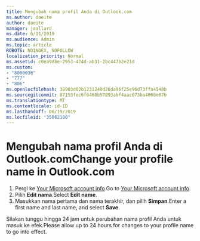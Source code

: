 ```yaml
---
title: Mengubah nama profil Anda di Outlook.com
ms.author: daeite
author: daeite
manager: joallard
ms.date: 6/11/2019
ms.audience: Admin
ms.topic: article
ROBOTS: NOINDEX, NOFOLLOW
localization_priority: Normal
ms.assetid: c0ea9dbe-2953-474d-ab31-2bc447b2e21d
ms.custom:
- "8000036"
- "777"
- "806"
ms.openlocfilehash: 38903d02b1231240d26da96f25e96d73ffa4548b
ms.sourcegitcommit: 87153fec6f6468b57893abf4aac073ba4068e67b
ms.translationtype: MT
ms.contentlocale: id-ID
ms.lasthandoff: 06/19/2019
ms.locfileid: "35062100"
---
```

# <a name="change-your-profile-name-in-outlookcom"></a><span data-ttu-id="95f04-102">Mengubah nama profil Anda di Outlook.com</span><span class="sxs-lookup"><span data-stu-id="95f04-102">Change your profile name in Outlook.com</span></span>

1. <span data-ttu-id="95f04-103">Pergi ke [Your Microsoft account info](https://go.microsoft.com/fwlink/p/?linkid=860841).</span><span class="sxs-lookup"><span data-stu-id="95f04-103">Go to [Your Microsoft account info](https://go.microsoft.com/fwlink/p/?linkid=860841).</span></span>
2. <span data-ttu-id="95f04-104">Pilih **Edit nama**.</span><span class="sxs-lookup"><span data-stu-id="95f04-104">Select **Edit name**.</span></span>
3. <span data-ttu-id="95f04-105">Masukkan nama pertama dan nama terakhir, dan pilih **Simpan**.</span><span class="sxs-lookup"><span data-stu-id="95f04-105">Enter a first name and last name, and select **Save**.</span></span>

<span data-ttu-id="95f04-106">Silakan tunggu hingga 24 jam untuk perubahan nama profil Anda untuk masuk ke efek.</span><span class="sxs-lookup"><span data-stu-id="95f04-106">Please allow up to 24 hours for changes to your profile name to go into effect.</span></span>
